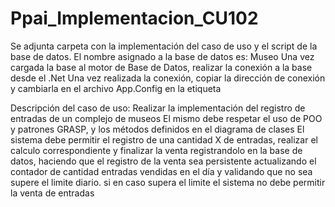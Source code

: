# Ppai_Implementacion_CU102

Se adjunta carpeta con la implementación del caso de uso y el script de la base de datos.
El nombre asignado a la base de datos es: Museo
Una vez cargada la base al motor de Base de Datos, realizar la conexión a la base desde el .Net
Una vez realizada la conexión, copiar la dirección de conexión y cambiarla en 
el archivo App.Config en la etiqueta <AppSettings>

Descripción del caso de uso: Realizar la implementación del registro de entradas de un complejo de museos
El mismo debe respetar el uso de POO y patrones GRASP, y los métodos definidos en el diagrama de clases
El sistema debe permitir el registro de una cantidad X de entradas, realizar el calculo correspondiente
y finalizar la venta registrandolo en la base de datos, haciendo que el registro de la venta sea persistente
actualizando el contador de cantidad entradas vendidas en el día y validando que no sea supere el limite diario.
si en caso supera el limite el sistema no debe permitir la venta de entradas
